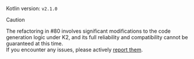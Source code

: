 Kotlin version: `v2.1.0`

> [!CAUTION]
> The refactoring in #80 involves significant modifications to the code generation logic under K2, and its full reliability and compatibility cannot be guaranteed at this time.  
> If you encounter any issues, please actively [report them](https://github.com/ForteScarlet/kotlin-suspend-transform-compiler-plugin/issues).


